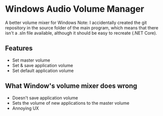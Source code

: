 # Windows Audio Volume Manager
A better volume mixer for Windows
Note: I accidentally created the git repository in the source folder of the main program, which means that there isn't a .sln file available, although it should be easy to recreate (.NET Core).

## Features
- Set master volume
- Set & save application volume
- Set default application volume

## What Window's volume mixer does wrong
- Doesn't save application volume
- Sets the volume of new applications to the master volume
- Annoying UX

